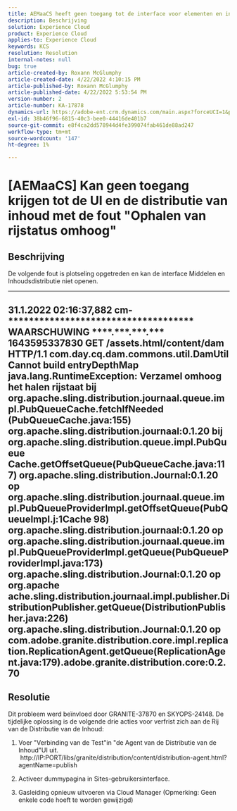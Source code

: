 ```yaml
---
title: AEMaaCS heeft geen toegang tot de interface voor elementen en inhoudsdistributie met de fout 'Wachtrijstatus ophalen opgehaald bij ophalen' in het bestand
description: Beschrijving
solution: Experience Cloud
product: Experience Cloud
applies-to: Experience Cloud
keywords: KCS
resolution: Resolution
internal-notes: null
bug: true
article-created-by: Roxann McGlumphy
article-created-date: 4/22/2022 4:10:15 PM
article-published-by: Roxann McGlumphy
article-published-date: 4/22/2022 5:53:54 PM
version-number: 2
article-number: KA-17878
dynamics-url: https://adobe-ent.crm.dynamics.com/main.aspx?forceUCI=1&pagetype=entityrecord&etn=knowledgearticle&id=bd9c70ac-56c2-ec11-983e-0022480abde0
exl-id: 38b46f96-6815-40c3-bee0-44416de401b7
source-git-commit: e8f4ca2dd578944d4fe399074fab461de88ad247
workflow-type: tm+mt
source-wordcount: '147'
ht-degree: 1%

---
```


# [AEMaaCS] Kan geen toegang krijgen tot de UI en de distributie van inhoud met de fout &quot;Ophalen van rijstatus omhoog&quot;

## Beschrijving


De volgende fout is plotseling opgetreden en kan de interface Middelen en Inhoudsdistributie niet openen.

---------
31.1.2022 02:16:37,882 cm-\*\*\*\*\*\*\*\*\*\*\*\*\*\*\*\*\*\*\*\*\*\*\*\*\*\*\*\*\*\*\*\*\*\*\*\* WAARSCHUWING \*\*\*\*.\*\*\*.\*\*\*.\*\*\* 1643595337830 GET /assets.html/content/dam HTTP/1.1 com.day.cq.dam.commons.util.DamUtil Cannot build entryDepthMap java.lang.RuntimeException: Verzamel omhoog het halen rijstaat bij org.apache.sling.distribution.journaal.queue.impl.PubQueueCache.fetchIfNeeded (PubQueueCache.java:155) org.apache.sling.distribution.journaal:0.1.20 bij org.apache.sling.distribution.queue.impl.PubQueue Cache.getOffsetQueue(PubQueueCache.java:117) org.apache.sling.distribution.Journal:0.1.20 op org.apache.sling.distribution.journaal.queue.impl.PubQueueProviderImpl.getOffsetQueue(PubQueueImpl.j:1Cache 98) org.apache.sling.distribution.journaal:0.1.20 op org.apache.sling.distribution.journaal.queue.impl.PubQueueProviderImpl.getQueue(PubQueueProviderImpl.java:173) org.apache.sling.distribution.Journal:0.1.20 op org.apache ache.sling.distribution.journaal.impl.publisher.DistributionPublisher.getQueue(DistributionPublisher.java:226) org.apache.sling.distribution.Journal:0.1.20 op com.adobe.granite.distribution.core.impl.replication.ReplicationAgent.getQueue(ReplicationAgent.java:179).adobe.granite.distribution.core:0.2.70
---------


## Resolutie


Dit probleem werd beïnvloed door GRANITE-37870 en SKYOPS-24148.
De tijdelijke oplossing is de volgende drie acties voor verfrist zich aan de Rij van de Distributie van de Inhoud:

1. Voer &quot;Verbinding van de Test&quot;in &quot;de Agent van de Distributie van de Inhoud&quot;UI uit.
   http://IP:PORT/libs/granite/distribution/content/distribution-agent.html?agentName=publish

2. Activeer dummypagina in Sites-gebruikersinterface.

3. Gasleiding opnieuw uitvoeren via Cloud Manager (Opmerking: Geen enkele code hoeft te worden gewijzigd)

